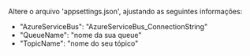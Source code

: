 
Altere o arquivo 'appsettings.json', ajustando as seguintes informações:
- "AzureServiceBus": "AzureServiceBus_ConnectionString"
- "QueueName": "nome da sua queue"
- "TopicName": "nome do seu tópico"
